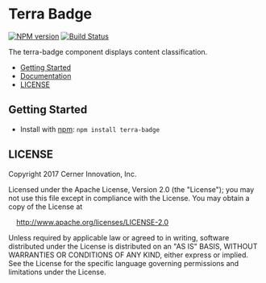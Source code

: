 # Terra Badge

[![NPM version](http://img.shields.io/npm/v/terra-badge.svg)](https://www.npmjs.org/package/terra-badge)
[![Build Status](https://travis-ci.org/cerner/terra-core.svg?branch=master)](https://travis-ci.org/cerner/terra-core)

The terra-badge component displays content classification.

- [Getting Started](#getting-started)
- [Documentation](https://github.com/cerner/terra-core/tree/master/packages/terra-badge/docs)
- [LICENSE](#license)

## Getting Started

- Install with [npm](https://www.npmjs.com): `npm install terra-badge`

## LICENSE

Copyright 2017 Cerner Innovation, Inc.

Licensed under the Apache License, Version 2.0 (the "License"); you may not use this file except in compliance with the License. You may obtain a copy of the License at

&nbsp;&nbsp;&nbsp;&nbsp;http://www.apache.org/licenses/LICENSE-2.0

Unless required by applicable law or agreed to in writing, software distributed under the License is distributed on an "AS IS" BASIS, WITHOUT WARRANTIES OR CONDITIONS OF ANY KIND, either express or implied. See the License for the specific language governing permissions and limitations under the License.
